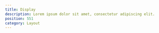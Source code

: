 ```yaml
---
title: Display
description: Lorem ipsum dolor sit amet, consectetur adipiscing elit.
position: 551
category: Layout
---
```

